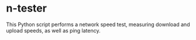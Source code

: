 # n-tester
This Python script performs a network speed test, measuring download and upload speeds, as well as ping latency.

